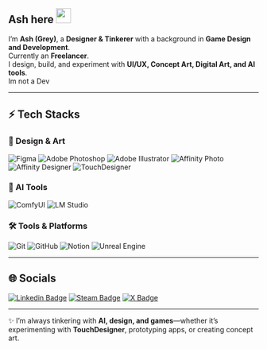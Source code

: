 ## Ash here <img src="https://raw.githubusercontent.com/aemmadi/aemmadi/master/wave.gif" width="30px">

I’m **Ash (Grey)**, a **Designer & Tinkerer** with a background in **Game Design and Development**.  
Currently an **Freelancer**.  
I design, build, and experiment with **UI/UX, Concept Art, Digital Art, and AI tools**.  
Im not a Dev 

---

## ⚡ Tech Stacks

### 🎨 Design & Art
![Figma](https://img.shields.io/badge/figma-%23F24E1E.svg?style=for-the-badge&logo=figma&logoColor=white)
![Adobe Photoshop](https://img.shields.io/badge/Photoshop-%2331A8FF.svg?style=for-the-badge&logo=adobephotoshop&logoColor=white)
![Adobe Illustrator](https://img.shields.io/badge/Illustrator-%23FF9A00.svg?style=for-the-badge&logo=adobeillustrator&logoColor=white)
![Affinity Photo](https://img.shields.io/badge/Affinity%20Photo-%236D6E71.svg?style=for-the-badge&logo=affinity&logoColor=white)
![Affinity Designer](https://img.shields.io/badge/Affinity%20Designer-%231C1C1C.svg?style=for-the-badge&logo=affinitydesigner&logoColor=blue)
![TouchDesigner](https://img.shields.io/badge/TouchDesigner-%23FF6C00.svg?style=for-the-badge&logo=derivative&logoColor=white)

### 🤖 AI Tools
![ComfyUI](https://img.shields.io/badge/ComfyUI-%23000000.svg?style=for-the-badge&logo=ai&logoColor=white)
![LM Studio](https://img.shields.io/badge/LM%20Studio-%231E90FF.svg?style=for-the-badge&logo=opensourceinitiative&logoColor=white)

### 🛠️ Tools & Platforms
![Git](https://img.shields.io/badge/git-%23F05033.svg?style=for-the-badge&logo=git&logoColor=white)
![GitHub](https://img.shields.io/badge/github-%23121011.svg?style=for-the-badge&logo=github&logoColor=white)
![Notion](https://img.shields.io/badge/Notion-%23000000.svg?style=for-the-badge&logo=notion&logoColor=white)
![Unreal Engine](https://img.shields.io/badge/Unreal%20Engine-%23313131.svg?style=for-the-badge&logo=unrealengine&logoColor=white)

---

## 🌐 Socials

[![Linkedin Badge](https://img.shields.io/badge/-Ashwin%20Grey-blue?style=flat-square&logo=Linkedin&logoColor=white&link=https://www.linkedin.com/in/your-profile)]([https://www.linkedin.com/in/your-profile](https://www.linkedin.com/in/ashwin-p-72a92216a/))  
[![Steam Badge](https://img.shields.io/badge/Steam-%23000000.svg?style=flat-square&logo=steam&logoColor=white&link=https://steamcommunity.com/id/your-profile)]([https://steamcommunity.com/id/your-profile](https://steamcommunity.com/id/Ashenpain/))  
[![X Badge](https://img.shields.io/badge/X-%23000000.svg?style=flat-square&logo=x&logoColor=white&link=https://x.com/your-handle)]([https://x.com/your-handle](https://x.com/greym8bmissing))

---

✨ I’m always tinkering with **AI, design, and games**—whether it’s experimenting with **TouchDesigner**, prototyping apps, or creating concept art.  
